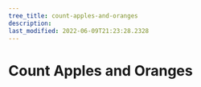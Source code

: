 ```yaml
---
tree_title: count-apples-and-oranges
description: 
last_modified: 2022-06-09T21:23:28.2328
---
```


# Count Apples and Oranges
